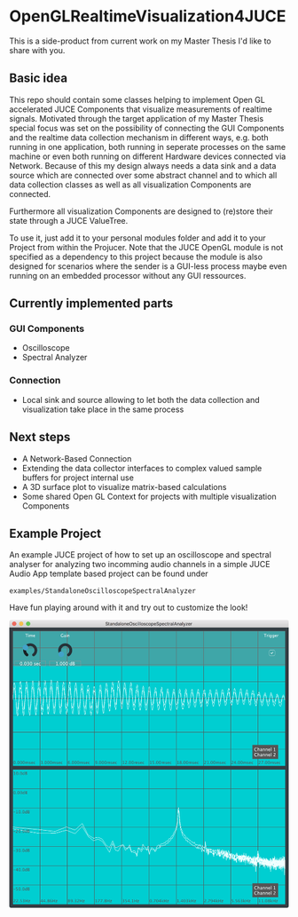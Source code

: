 # OpenGLRealtimeVisualization4JUCE

This is a side-product from current work on my Master Thesis I'd like to share with you.

## Basic idea
This repo should contain some classes helping to implement Open GL accelerated JUCE Components that visualize measurements of realtime signals. Motivated through the target application of my Master Thesis special focus was set on the possibility of connecting the GUI Components and the realtime data collection mechanism in different ways, e.g. both running in one application, both running in seperate processes on the same machine or even both running on different Hardware devices connected via Network. Because of this my design always needs a data sink and a data source which are connected over some abstract channel and to which all data collection classes as well as all visualization Components are connected.

Furthermore all visualization Components are designed to (re)store their state through a JUCE ValueTree.

To use it, just add it to your personal modules folder and add it to your Project from within the Projucer. Note that the JUCE OpenGL module is not specified as a dependency to this project because the module is also designed for scenarios where the sender is a GUI-less process maybe even running on an embedded processor without any GUI ressources.

## Currently implemented parts
### GUI Components  

- Oscilloscope
- Spectral Analyzer

### Connection 

- Local sink and source allowing to let both the data collection and visualization take place in the same process

## Next steps

- A Network-Based Connection
- Extending the data collector interfaces to complex valued sample buffers for project internal use
- A 3D surface plot to visualize matrix-based calculations
- Some shared Open GL Context for projects with multiple visualization Components

## Example Project
An example JUCE project of how to set up an oscilloscope and spectral analyser for analyzing two incomming audio channels in a simple JUCE Audio App template based project can be found under
```
examples/StandaloneOscilloscopeSpectralAnalyzer
```

Have fun playing around with it and try out to customize the look!

![](img/StandaloneOscilloscopeSpectralAnalyzerExampleScreenshot.png)